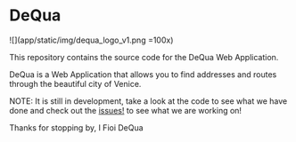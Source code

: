 # DeQua 
![](app/static/img/dequa_logo_v1.png =100x)

This repository contains the source code for the DeQua Web Application.

DeQua is a Web Application that allows you to find addresses and routes through the beautiful city of Venice. 

NOTE: It is still in development, take a look at the code to see what we have done and check out the [issues!](https://github.com/Lychfindel/v4w_website/issues) to see what we are working on!

Thanks for stopping by,
I Fioi DeQua